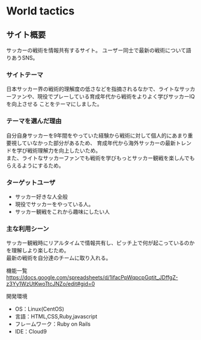 # World tactics

## サイト概要
サッカーの戦術を情報共有するサイト。
ユーザー同士で最新の戦術について語りあうSNS。

### サイトテーマ
日本サッカー界の戦術的理解度の低さなどを指摘されるなかで、ライトなサッカーファンや、現役でプレーしている育成年代から戦術をよりよく学びサッカーIQを向上させる
ことをテーマにしました。

### テーマを選んだ理由
自分自身サッカーを9年間をやっていた経験から戦術に対して個人的にあまり重要視していなかった部分があるため、
育成年代から海外サッカーの最新トレンドを学び戦術理解力を向上したいため。<br>
また、ライトなサッカーファンでも戦術を学びもっとサッカー観戦を楽しんでもらえるようにするため。

### ターゲットユーザ
- サッカー好きな人全般
- 現役でサッカーをやっている人。
- サッカー観戦をこれから趣味にしたい人

### 主な利用シーン
サッカー観戦時にリアルタイムで情報共有し、ピッチ上で何が起こっているのかを理解しより楽しむため。<br>
最新の戦術を自分達のチームに取り入れる。


機能一覧
https://docs.google.com/spreadsheets/d/1ifacPpWqpcpGqtit_JDffgZ-z3Yy1WzUtKwoTtcJNZo/edit#gid=0

開発環境
- OS：Linux(CentOS)
- 言語：HTML,CSS,Ruby,javascript
- フレームワーク：Ruby on Rails
- IDE：Cloud9